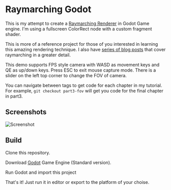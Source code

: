 # Raymarching Godot

This is my attempt to create a
[Raymarching Renderer](http://jamie-wong.com/2016/07/15/ray-marching-signed-distance-functions/)
in Godot Game engine. I'm
using a fullscreen ColorRect node with a custom fragment shader.

This is more of a reference project for those of you interested in learning this amazing
rendering technique. I also have
[series of blog posts](http://cgmathprog.home.blog/2019/08/29/raymarching-from-scratch-part-0/) 
that cover raymarching in a greater detail.

This demo supports FPS style camera with WASD as movement keys and QE as up/down keys.
Press ESC to exit mouse capture mode. There is a slider on the left top corner to change the
FOV of camera.

You can navigate between tags to get code for each chapter in my tutorial.
For example, `git checkout part3-fov` will get you code for the final chapter in part3.


## Screenshots

![Screenshot](https://i.ibb.co/4TFsSjg/Godot-v3-1-1-stable-win64-39a-QBNrv-OR.png)

## Build

Clone this repository.

Download [Godot](https://godotengine.org/download) Game Engine (Standard version).

Run Godot and import this project

That's it! Just run it in editor or export to the platform of your choise.
